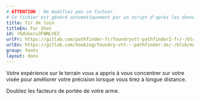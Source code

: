 ```yaml
---
# ATTENTION : Ne modifiez pas ce fichier
# Ce fichier est généré automatiquement par un script d'après les données du module Foundry VTT officiel et de sa traduction
title: Tir de loin
titleEn: Far Shot
id: r6dvGxru3FWNLVE2
urlFr: https://gitlab.com/pathfinder-fr/foundryvtt-pathfinder2-fr/-/blob/master/data/feats/r6dvGxru3FWNLVE2.htm
urlEn: https://gitlab.com/hooking/foundry-vtt---pathfinder-2e/-/blob/master/packs/data/feats.db/far-shot.json
group: feats
layout: dons
---
```

Votre expérience sur le terrain vous a appris à vous concentrer sur votre visée pour améliorer votre précision lorsque vous tirez à longue distance.

Doublez les facteurs de portée de votre arme.


